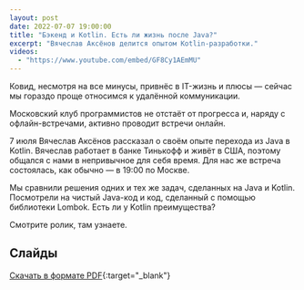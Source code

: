 ```yaml
---
layout: post
date: 2022-07-07 19:00:00
title: "Бэкенд и Kotlin. Есть ли жизнь после Java?"
excerpt: "Вячеслав Аксёнов делится опытом Kotlin-разработки."
videos:
  - "https://www.youtube.com/embed/GF8Cy1AEmMU"
---
```


Ковид, несмотря на все минусы, привнёс в IT-жизнь и плюсы — сейчас мы гораздо проще относимся к удалённой коммуникации.

Московский клуб программистов не отстаёт от прогресса и, наряду с офлайн-встречами, активно проводит встречи онлайн.

7 июля Вячеслав Аксёнов рассказал о своём опыте перехода из Java в Kotlin. Вячеслав работает в банке Тинькофф и живёт в США, поэтому общался с нами в непривычное для себя время. Для нас же встреча состоялась, как обычно — в 19:00 по Москве.

Мы сравнили решения одних и тех же задач, сделанных на Java и Kotlin. Посмотрели на чистый Java-код и код, сделанный с помощью библиотеки Lombok. Есть ли у Kotlin преимущества?

Смотрите ролик, там узнаете.

## Слайды

[Скачать в формате PDF](https://github.com/progmsk/progmsk.github.io/files/14731416/is-there-life-after-java.pdf){:target="_blank"}

